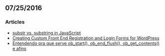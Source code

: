 ## 07/25/2016

### Articles

* [substr vs. substring in JavaScript](https://codeplanet.io/substr-vs-substring-javascript)
* [Creating Custom Front End Registration and Login Forms for WordPress](https://pippinsplugins.com/creating-custom-front-end-registration-and-login-forms)
* [Entendendo pra que serve ob_start(), ob_end_flush(), ob_get_contents() e afins](http://www.phpit.com.br/artigos/entendendo-pra-que-serve-ob-start-ob-end-flush-ob-get-contents-e-afins.phpit)
